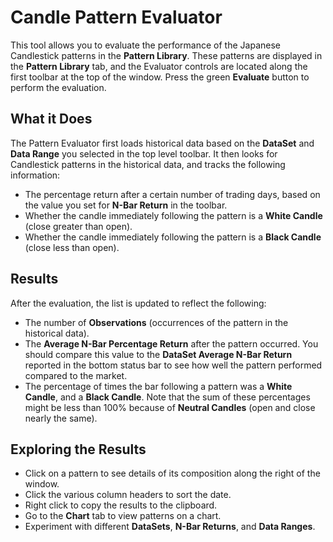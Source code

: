 ﻿# Candle Pattern Evaluator

This tool allows you to evaluate the performance of the Japanese Candlestick patterns in the **Pattern Library**. These patterns are displayed in the **Pattern Library** tab, and the Evaluator controls are located along the first toolbar at the top of the window. Press the green **Evaluate** button to perform the evaluation.
## What it Does
The Pattern Evaluator first loads historical data based on the **DataSet** and **Data Range** you selected in the top level toolbar. It then looks for Candlestick patterns in the historical data, and tracks the following information:

 - The percentage return after a certain number of trading days, based on the value you set for **N-Bar Return** in the toolbar.
 - Whether the candle immediately following the pattern is a **White Candle** (close greater than open).
 - Whether the candle immediately following the pattern is a **Black Candle** (close less than open).
## Results
After the evaluation, the list is updated to reflect the following:
 - The number of **Observations** (occurrences of the pattern in the historical data).
 - The **Average N-Bar Percentage Return** after the pattern occurred. You should compare this value to the **DataSet Average N-Bar Return** reported in the bottom status bar to see how well the pattern performed compared to the market.
 - The percentage of times the bar following a pattern was a **White Candle**, and a **Black Candle**. Note that the sum of these percentages might be less than 100% because of **Neutral Candles** (open and close nearly the same).
## Exploring the Results
 - Click on a pattern to see details of its composition along the right of the window.
 - Click the various column headers to sort the date.
 - Right click to copy the results to the clipboard.
 - Go to the **Chart** tab to view patterns on a chart.
 - Experiment with different **DataSets**, **N-Bar Returns**, and **Data Ranges**.


